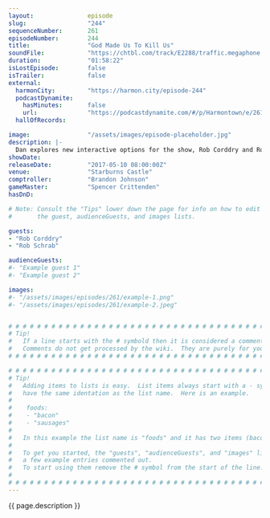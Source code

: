 ```yaml
---
layout:               episode
slug:                 "244"
sequenceNumber:       261
episodeNumber:        244
title:                "God Made Us To Kill Us"
soundFile:            "https://chtbl.com/track/E2288/traffic.megaphone.fm/STA1256494511.mp3?updated=1596759091"
duration:             "01:58:22"
isLostEpisode:        false
isTrailer:            false
external:
  harmonCity:         "https://harmon.city/episode-244"
  podcastDynamite:
    hasMinutes:       false
    url:              "https://podcastdynamite.com/#/p/Harmontown/e/261/244"
  hallOfRecords:      

image:                "/assets/images/episode-placeholder.jpg"
description: |-
  Dan explores new interactive options for the show, Rob Corddry and Rob Schrab weigh in on Dan's writing methods, while Guest Comptroller Brandon Johnson becomes Dan's angry writing coach.
showDate:             
releaseDate:          "2017-05-10 08:00:00Z"
venue:                "Starburns Castle"
comptroller:          "Brandon Johnson"
gameMaster:           "Spencer Crittenden"
hasDnD:               

# Note: Consult the "Tips" lower down the page for info on how to edit
#       the guest, audienceGuests, and images lists.

guests:
- "Rob Corddry"
- "Rob Schrab"

audienceGuests:
#- "Example guest 1"
#- "Example guest 2"

images:
#- "/assets/images/episodes/261/example-1.png"
#- "/assets/images/episodes/261/example-2.jpeg"


# # # # # # # # # # # # # # # # # # # # # # # # # # # # # # # # # # # # # # # # # # # # #
# Tip!
#   If a line starts with the # symbold then it is considered a comment.
#   Comments do not get processed by the wiki.  They are purely for your information.
# # # # # # # # # # # # # # # # # # # # # # # # # # # # # # # # # # # # # # # # # # # # #

# # # # # # # # # # # # # # # # # # # # # # # # # # # # # # # # # # # # # # # # # # # # #
# Tip!
#   Adding items to lists is easy.  List items always start with a - symbol and have
#   have the same identation as the list name.  Here is an example.
#
#    foods:
#    - "bacon"
#    - "sausages"
#
#   In this example the list name is "foods" and it has two items (bacon, and sausages).
#
#   To get you started, the "guests", "audienceGuests", and "images" lists below have
#   a few example entries commented out.
#   To start using them remove the # symbol from the start of the line.
#
# # # # # # # # # # # # # # # # # # # # # # # # # # # # # # # # # # # # # # # # # # # # #
---
```


<!-- The episode description will be rendered here -->
{{ page.description }}

<!-- Add your content BELOW here -->
<!-- vvvvvvvvvvvvvvvvvvvvvvvvvvv -->




<!-- ^^^^^^^^^^^^^^^^^^^^^^^^^^^ -->
<!-- Add your content ABOVE here -->

<!-- The episode gallery will be rendered here -->